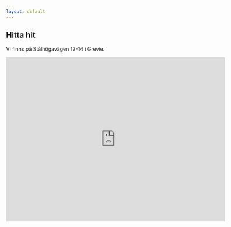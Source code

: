 ```yaml
---
layout: default
---
```


## Hitta hit

Vi finns på Stålhögavägen 12-14 i Grevie.

<div id="html" markdown="0">
<iframe src="https://www.google.com/maps/embed?pb=!1m18!1m12!1m3!1d2208.5032504190794!2d12.771099915987415!3d56.3901459807286!2m3!1f0!2f0!3f0!3m2!1i1024!2i768!4f13.1!3m3!1m2!1s0x4651845113be0d3b%3A0xe9f2b33609d3c331!2zU3TDpWxow7ZnYXbDpGdlbiAxMiwgMjY5IDYyIEdyZXZpZQ!5e0!3m2!1ssv!2sse!4v1647599316710!5m2!1ssv!2sse" width="600" height="450" style="border:0;" allowfullscreen="" loading="lazy"></iframe>
</div>
